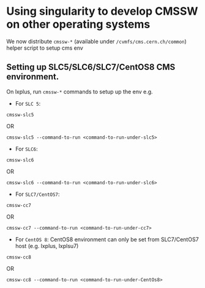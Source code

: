# Using singularity to develop CMSSW on other operating systems

We now distribute `cmssw-*` (available under `/cvmfs/cms.cern.ch/common`) helper script to setup cms env

## Setting up SLC5/SLC6/SLC7/CentOS8 CMS environment.

On lxplus, run `cmssw-*` commands to setup up the env e.g.

- For `SLC 5`:

```
cmssw-slc5
```
OR
```
cmssw-slc5 --command-to-run <command-to-run-under-slc5>
```

- For `SLC6`:

```
cmssw-slc6
```
OR
```
cmssw-slc6 --command-to-run <command-to-run-under-slc6>
```

- For `SLC7/CentOS7`:

```
cmssw-cc7
```
OR
```
cmssw-cc7 --command-to-run <command-to-run-under-cc7>
```

- For `CentOS 8`: CentOS8 environment can only be set from SLC7/CentOS7 host (e.g. lxplus, lxplsu7)

```
cmssw-cc8
```
OR
```
cmssw-cc8 --command-to-run <command-to-run-under-CentOs8>
```
